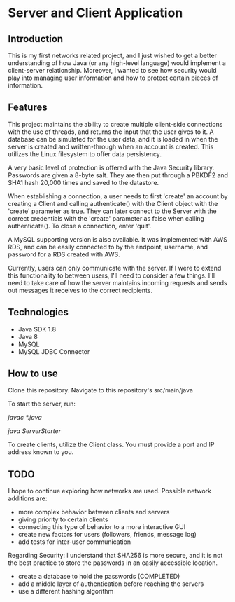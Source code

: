# Server and Client Application

## Introduction
This is my first networks related project, and I just wished to get a better 
understanding of how Java (or any high-level language) would implement a client-server relationship.
Moreover, I wanted to see how security would play into managing user information and how to protect
certain pieces of information.

## Features
This project maintains the ability to create multiple client-side connections with the use of threads, 
and returns the input that the user gives to it. A database can be simulated for the user data, and it is
loaded in when the server is created and written-through when an account is created. This utilizes the 
Linux filesystem to offer data persistency.

A very basic level of protection is offered with the Java Security library. Passwords are given a 8-byte salt.
They are then put through a PBKDF2 and SHA1 hash 20,000 times and saved to the datastore. 

When establishing a connection, a user needs to first 'create' an account by creating a Client and
calling authenticate() with the Client object with the 'create' parameter as true. They can later connect to the Server
with the correct credentials with the 'create' parameter as false when calling authenticate().
To close a connection, enter 'quit'.

A MySQL supporting version is also available. It was implemented with AWS RDS, and can be easily connected to by 
the endpoint, username, and password for a RDS created with AWS.

Currently, users can only communicate with the server. If I were to extend this functionality to
between users, I'll need to consider a few things. I'll need to take care of how the server maintains incoming
requests and sends out messages it receives to the correct recipients. 

## Technologies
* Java SDK 1.8
* Java 8
* MySQL 
* MySQL JDBC Connector

## How to use

Clone this repository. 
Navigate to this repository's src/main/java 

To start the server, run:

*javac \*.java*

*java ServerStarter*

To create clients, utilize the Client class. You must provide a port and IP address known to you.

## TODO
I hope to continue exploring how networks are used. Possible network additions are:
* more complex behavior between clients and servers
* giving priority to certain clients
* connecting this type of behavior to a more interactive GUI
* create new factors for users (followers, friends, message log)
* add tests for inter-user communication

Regarding Security:
I understand that SHA256 is more secure, and it is not the best practice to store the passwords
in an easily accessible location.
* create a database to hold the passwords (COMPLETED)
* add a middle layer of authentication before reaching the servers
* use a different hashing algorithm